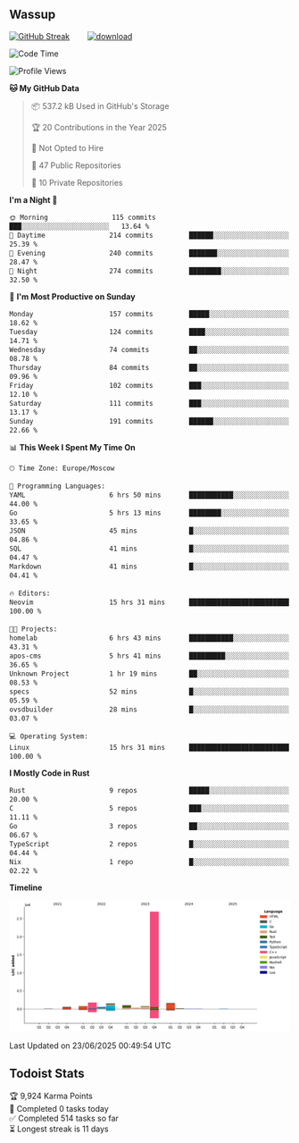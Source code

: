 ## Wassup

<!--
-->

[![GitHub Streak](http://github-readme-streak-stats.herokuapp.com?user=archeoss&theme=shades-of-purple&hide_border=true&date_format=j%20M%5B%20Y%5D)](https://git.io/streak-stats)&nbsp;&nbsp;&nbsp;&nbsp;&nbsp;&nbsp;&nbsp;&nbsp;[![download](https://user-images.githubusercontent.com/68448737/147796309-d8b65b1d-4dde-40d9-b03a-2b42aaa6cd43.jpeg)
](http://bmstu.ru/)

<!--START_SECTION:waka-->
![Code Time](http://img.shields.io/badge/Code%20Time-3%2C971%20hrs%2034%20mins-blue)

![Profile Views](http://img.shields.io/badge/Profile%20Views-0-blue)

**🐱 My GitHub Data** 

> 📦 537.2 kB Used in GitHub's Storage 
 > 
> 🏆 20 Contributions in the Year 2025
 > 
> 🚫 Not Opted to Hire
 > 
> 📜 47 Public Repositories 
 > 
> 🔑 10 Private Repositories 
 > 
**I'm a Night 🦉** 

```text
🌞 Morning                115 commits         ███░░░░░░░░░░░░░░░░░░░░░░   13.64 % 
🌆 Daytime                214 commits         ██████░░░░░░░░░░░░░░░░░░░   25.39 % 
🌃 Evening                240 commits         ███████░░░░░░░░░░░░░░░░░░   28.47 % 
🌙 Night                  274 commits         ████████░░░░░░░░░░░░░░░░░   32.50 % 
```
📅 **I'm Most Productive on Sunday** 

```text
Monday                   157 commits         █████░░░░░░░░░░░░░░░░░░░░   18.62 % 
Tuesday                  124 commits         ████░░░░░░░░░░░░░░░░░░░░░   14.71 % 
Wednesday                74 commits          ██░░░░░░░░░░░░░░░░░░░░░░░   08.78 % 
Thursday                 84 commits          ██░░░░░░░░░░░░░░░░░░░░░░░   09.96 % 
Friday                   102 commits         ███░░░░░░░░░░░░░░░░░░░░░░   12.10 % 
Saturday                 111 commits         ███░░░░░░░░░░░░░░░░░░░░░░   13.17 % 
Sunday                   191 commits         ██████░░░░░░░░░░░░░░░░░░░   22.66 % 
```


📊 **This Week I Spent My Time On** 

```text
🕑︎ Time Zone: Europe/Moscow

💬 Programming Languages: 
YAML                     6 hrs 50 mins       ███████████░░░░░░░░░░░░░░   44.00 % 
Go                       5 hrs 13 mins       ████████░░░░░░░░░░░░░░░░░   33.65 % 
JSON                     45 mins             █░░░░░░░░░░░░░░░░░░░░░░░░   04.86 % 
SQL                      41 mins             █░░░░░░░░░░░░░░░░░░░░░░░░   04.47 % 
Markdown                 41 mins             █░░░░░░░░░░░░░░░░░░░░░░░░   04.41 % 

🔥 Editors: 
Neovim                   15 hrs 31 mins      █████████████████████████   100.00 % 

🐱‍💻 Projects: 
homelab                  6 hrs 43 mins       ███████████░░░░░░░░░░░░░░   43.31 % 
apos-cms                 5 hrs 41 mins       █████████░░░░░░░░░░░░░░░░   36.65 % 
Unknown Project          1 hr 19 mins        ██░░░░░░░░░░░░░░░░░░░░░░░   08.53 % 
specs                    52 mins             █░░░░░░░░░░░░░░░░░░░░░░░░   05.59 % 
ovsdbuilder              28 mins             █░░░░░░░░░░░░░░░░░░░░░░░░   03.07 % 

💻 Operating System: 
Linux                    15 hrs 31 mins      █████████████████████████   100.00 % 
```

**I Mostly Code in Rust** 

```text
Rust                     9 repos             █████░░░░░░░░░░░░░░░░░░░░   20.00 % 
C                        5 repos             ███░░░░░░░░░░░░░░░░░░░░░░   11.11 % 
Go                       3 repos             ██░░░░░░░░░░░░░░░░░░░░░░░   06.67 % 
TypeScript               2 repos             █░░░░░░░░░░░░░░░░░░░░░░░░   04.44 % 
Nix                      1 repo              █░░░░░░░░░░░░░░░░░░░░░░░░   02.22 % 
```



**Timeline**

![Lines of Code chart](https://raw.githubusercontent.com/archeoss/archeoss/master/assets/bar_graph.png)


 Last Updated on 23/06/2025 00:49:54 UTC
<!--END_SECTION:waka-->

## Todoist Stats

<!-- TODO-IST:START -->
🏆  9,924 Karma Points           
🌸  Completed 0 tasks today           
✅  Completed 514 tasks so far           
⏳  Longest streak is 11 days
<!-- TODO-IST:END -->
